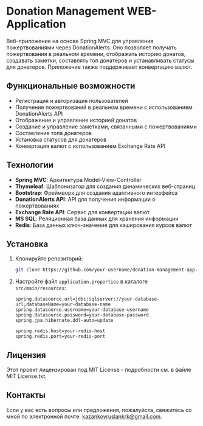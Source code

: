 # Donation Management WEB-Application

Веб-приложение на основе Spring MVC для управления пожертвованиями через DonationAlerts. Оно позволяет получать пожертвования в реальном времени, отображать историю донатов, создавать заметки, составлять топ донатеров и устанавливать статусы для донатеров. Приложение также поддерживает конвертацию валют.

## Функциональные возможности

- Регистрация и авторизация пользователей
- Получение пожертвований в реальном времени с использованием DonationAlerts API
- Отображение и управление историей донатов
- Создание и управление заметками, связанными с пожертвованиями
- Составление топа донатеров
- Установка статусов для донатеров
- Конвертация валют с использованием Exchange Rate API

## Технологии

- **Spring MVC**: Архитектура Model-View-Controller
- **Thymeleaf**: Шаблонизатор для создания динамических веб-страниц
- **Bootstrap**: Фреймворк для создания адаптивного интерфейса
- **DonationAlerts API**: API для получения информации о пожертвованиях
- **Exchange Rate API**: Сервис для конвертации валют
- **MS SQL**: Реляционная база данных для хранения информации
- **Redis**: База данных ключ-значение для кэширования курсов валют

## Установка

1. Клонируйте репозиторий:
    ```bash
    git clone https://github.com/your-username/donation-management-app.git
    ```
2. Настройте файл `application.properties` в каталоге `src/main/resources`:
    ```properties
    spring.datasource.url=jdbc:sqlserver://your-database-url;databaseName=your-database-name
    spring.datasource.username=your-database-username
    spring.datasource.password=your-database-password
    spring.jpa.hibernate.ddl-auto=update

    spring.redis.host=your-redis-host
    spring.redis.port=your-redis-port
    ```
    
## Лицензия

Этот проект лицензирован под MIT License - подробности см. в файле MIT License.txt.

## Контакты

Если у вас есть вопросы или предложения, пожалуйста, свяжитесь со мной по электронной почте: [kazankovruslankrk@gmail.com](mailto:kazankovruslankrk@gmail.com).

